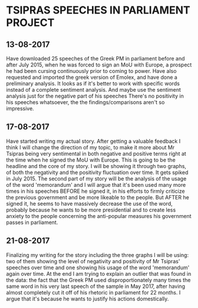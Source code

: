 # TSIPRAS SPEECHES IN PARLIAMENT PROJECT
## 13-08-2017
Have downloaded 25 speeches of the Greek PM in parliament before and after July 2015, when he was forced to sign an MoU with Europe, 
a prospect he had been cursing continuously prior to coming to power. 
Have also requested and imported the greek version of Emolex, and have done a preliminary analysis. It looks as if it's better to work
with specific words instead of a complete sentiment analysis. And maybe use the sentiment analysis just for the negative part of his speeches
There's no positivity in his speeches whatsoever, the the findings/comparisons aren't so impressive. 
## 17-08-2017
Have started writing my actual story. After getting a valuable feedback I think I will change the direction of my topic, to make it more about Mr Tsipras being very sentimental in both negative and positive terms right at the time when he signed the MoU with Europe. This is going to be the headline and the core of my story. I will be showing it through two graphs, of both the negativity and the positivity fluctuation over time. It gets spiked in July 2015. 
The second part of my story will be the analysis of the usage of the word 'memorandum' and I will argue that it's been used many more times in his speeches BEFORE he signed it, in his efforts to firmly criticize the previous government and be more likeable to the people. 
But AFTER he signed it, he seems to have massively decrease the use of the word, probably because he wants to be more presidential and to create less anxiety to the people concerning the anti-popular measures his government passes in parliament. 
## 21-08-2017
Finalizing my writing for the story including the three graphs I will be using: two of them showing the level of negativity and positivity of Mr Tsipras' speeches over time and one showing his usage of the word 'memorandum' again over time. 
At the end I am trying to explain an outlier that was found in the data: the fact that the Greek PM used disproportionately many times the same word in his very last speech of the sample in May 2017, after having almost completely cut it off of his rhetoric in parliament for 22 months. 
I argue that it's because he wants to justify his actions domestically.  